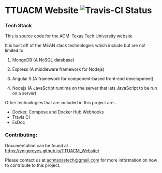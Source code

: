# TTUACM Website ![Travis-CI Status](https://travis-ci.com/ynigoreyes/TTUACM_Website.svg?branch=master)

### Tech Stack
This is source code for the ACM: Texas Tech University website


It is built off of the MEAN stack technologies which include but are not limited to

1) MongoDB (A NoSQL database)

2) Express (A middleware framework for Nodejs)

3) Angular 5 (A framework for component-based front-end development)

4) Nodejs (A JavaScript runtime on the server that lets JavaScript to be run on a server)

Other technologies that are included in this project are...

<ul>
  <li>Docker, Compose and Docker Hub Webhooks</li>
  <li>Travis CI</li>
  <li>EsDoc</li>
</ul>


### Contributing:

  Documentation can be found at <https://ynigoreyes.github.io/TTUACM_Website/>

  Please contact us at [acmtexastech@gmail.com](mailto:acmtexastech@gmail.com) for more information on how to contribute to this project.
